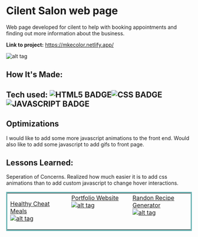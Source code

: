 # Cilent Salon web page
Web page developed for cilent to help with booking appointments and finding out more information about the business.

**Link to project:** https://mkecolor.netlify.app/


![alt tag](https://user-images.githubusercontent.com/87396968/178839791-53b1ad6d-77e1-47e6-8545-4bb8cde36e50.png)

## How It's Made:

## Tech used: ![HTML5 BADGE](https://img.shields.io/static/v1?label=|&message=HTML5&color=23555f&style=plastic&logo=html5)![CSS BADGE](https://img.shields.io/static/v1?label=|&message=CSS3&color=285f65&style=plastic&logo=css3)![JAVASCRIPT BADGE](https://img.shields.io/static/v1?label=|&message=JAVASCRIPT&color=3c7f5d&style=plastic&logo=javascript)

## Optimizations
I would like to add some more javascript animations to the front end. Would also like to add some javascript to add gifs to front page.

## Lessons Learned:

Seperation of Concerns. Realized how much easier it is to add css animations than to add custom javascript to change hover interactions.

<table bordercolor="#66b2b2">
  <tr>
    <td width="33.3%" valign="top">
    
<a target="_blank" href="https://github.com/JustyMoy/HealthyCheatMealAPI"> Healthy Cheat Meals</a>
        <br />
      <a target="_blank" href="https://github.com/JustyMoy/HealthyCheatMealAPI">
![alt tag](https://user-images.githubusercontent.com/87396968/179097309-b8ebcdb1-28db-4bfa-86d0-06d1e5b36bbd.png)
        </a>
    </td>
    <td width="33.3%" valign="top">
<a target="_blank" href="https://github.com/JustyMoy/portfolioSalon"> Portfolio Website</a>
        <br />
      <a target="_blank" href="https://github.com/JustyMoy/PortfolioWebsite">
![alt tag](https://user-images.githubusercontent.com/87396968/179094479-a3d272dc-7645-439c-aaab-b28f61a30670.png)
        </a>
    </td>
    <td width="33.3%" valign="top">
<a target="_blank" href="https://github.com/JustyMoy/randomRecipeGenerator"> Randon Recipe Generator</a>
        <br />
      <a target="_blank" href="https://github.com/JustyMoy/randomRecipeGenerator">
![alt tag](https://user-images.githubusercontent.com/87396968/179095031-c2fe9829-1748-44c0-baa7-bcf55c3bd171.png)
        </a>
    </td>
  </tr>
</table>



